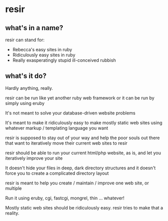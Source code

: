 # resir

## what's in a name?

resir can stand for:

 * Rebecca's easy sites in ruby
 * Ridiculously easy sites in ruby
 * Really exasperatingly stupid ill-conceived rubbish

## what's it do?

Hardly anything, really.

resir can be run like yet another ruby web framework 
or it can be run by simply using eruby

It's not meant to solve your database-driven website 
problems

It's meant to make it ridiculously easy to make mostly 
static web sites using whatever markup / templating 
language you want

resir is supposed to stay out of your way and help 
the poor souls out there that want to iteratively 
move their current web sites to resir

resir should be able to run your current html/php 
website, as is, and let you iteratively improve your site

It doesn't hide your files in deep, dark directory 
structures and it doesn't force you to create a 
complicated directory layout

resir is meant to help you create / maintain / improve 
one web site, or multiple

Run it using eruby, cgi, fastcgi, mongrel, thin ... whatever!

Mostly static web sites should be ridiculously easy.
resir tries to make that a reality.
